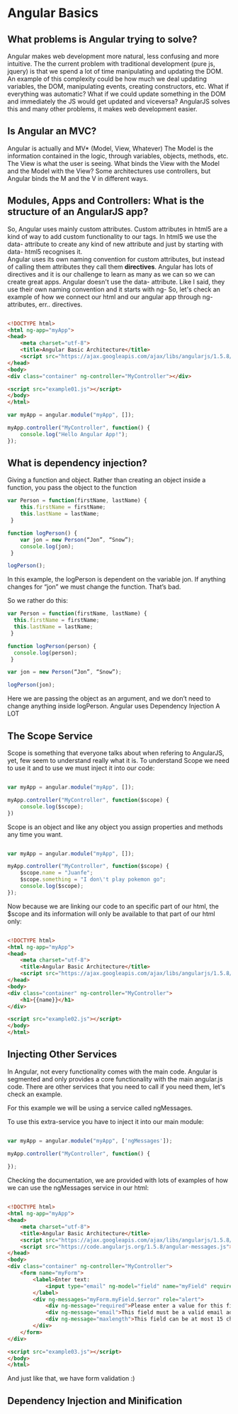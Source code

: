 # Angular Basics


## What problems is Angular trying to solve?

Angular makes web development more natural, less confusing and more intuitive.
The the current problem with traditional development (pure js, jquery) is that we spend a lot of time manipulating and updating the DOM.
An example of this complexity could be how much we deal updating variables, the DOM, manipulating events, creating constructors, etc.
What if everything was automatic? What if we could update something in the DOM and immediately the JS would get updated and viceversa?
AngularJS solves this and many other problems, it makes web development easier.


## Is Angular an MVC?
Angular is actually and MV* (Model, View, Whatever)
The Model is the information contained in the logic, through variables, objects, methods, etc.
The View is what the user is seeing.
What binds the View with the Model and the Model with the View?  Some architectures use controllers, but Angular binds the M and the V in different ways.


## Modules, Apps and Controllers:  What is the structure of an AngularJS app?

So, Angular uses mainly custom attributes.  Custom attributes in html5 are a kind of way to add custom functionality to our tags.  In html5 we use the data- attribute to create any kind of new attribute and just by starting with data- html5 recognises it.  
Angular uses its own naming convention for custom attributes, but instead of calling them attributes they call them **directives**.  Angular has lots of directives and it is our challenge to learn as many as we can so we can create great apps.
Angular doesn't use the data- attribute.  Like I said, they use their own naming convention and it starts with ng-
So, let's check an example of how we connect our html and our angular app through ng- attributes, err.. directives.
```html

<!DOCTYPE html>
<html ng-app="myApp">
<head>
	<meta charset="utf-8">
	<title>Angular Basic Architecture</title>
	<script src="https://ajax.googleapis.com/ajax/libs/angularjs/1.5.8/angular.min.js"></script>
</head>
<body>
<div class="container" ng-controller="MyController"></div>

<script src="example01.js"></script>
</body>
</html>

```
```javascript
var myApp = angular.module("myApp", []);

myApp.controller("MyController", function() {
	console.log("Hello Angular App!");
});
```


## What is dependency injection?
Giving a function and object.  Rather than creating an object inside a function, you pass the object to the function
```javascript
var Person = function(firstName, lastName) {
	this.firstName = firstName;
	this.lastName = lastName;
 }

function logPerson() {
	var jon = new Person(“Jon”, “Snow”);
	console.log(jon);
 }

logPerson();
```
In this example, the logPerson is dependent on the variable jon.  If anything changes for “jon” we must change the function.  That’s bad.

So we rather do this:
```javascript
var Person = function(firstName, lastName) {
  this.firstName = firstName;
  this.lastName = lastName;
 }

function logPerson(person) {
  console.log(person);
 }

var jon = new Person(“Jon”, “Snow”);

logPerson(jon);
```
Here we are passing the object as an argument, and we don’t need to change anything inside logPerson.
Angular uses Dependency Injection A LOT


## The Scope Service

Scope is something that everyone talks about when refering to AngularJS, yet, few seem to understand really what it is.
To understand Scope we need to use it and to use we must inject it into our code:
```javascript

var myApp = angular.module("myApp", []);

myApp.controller("MyController", function($scope) {
	console.log($scope);
})

```
Scope is an object and like any object you assign properties and methods any time you want.
```javascript

var myApp = angular.module("myApp", []);

myApp.controller("MyController", function($scope) {
	$scope.name = "Juanfe";
	$scope.something = "I don\'t play pokemon go";
	console.log($scope);
});

```
Now because we are linking our code to an specific part of our html, the $scope and its information will only be available to that part of our html only:
```html

<!DOCTYPE html>
<html ng-app="myApp">
<head>
	<meta charset="utf-8">
	<title>Angular Basic Architecture</title>
	<script src="https://ajax.googleapis.com/ajax/libs/angularjs/1.5.8/angular.min.js"></script>
</head>
<body>
<div class="container" ng-controller="MyController">
	<h1>{{name}}</h1>
</div>

<script src="example02.js"></script>
</body>
</html>

```

## Injecting Other Services

In Angular, not every functionality comes with the main code.  Angular is segmented and only provides a core functionality with the main angular.js code.
There are other services that you need to call if you need them, let's check an example.

For this example we will be using a service called ngMessages.

To use this extra-service you have to inject it into our main module:
```javascript

var myApp = angular.module("myApp", ['ngMessages']);

myApp.controller("MyController", function() {
	
});

```

Checking the documentation, we are provided with lots of examples of how we can use the ngMessages service in our html:
```html

<!DOCTYPE html>
<html ng-app="myApp">
<head>
	<meta charset="utf-8">
	<title>Angular Basic Architecture</title>
	<script src="https://ajax.googleapis.com/ajax/libs/angularjs/1.5.8/angular.min.js"></script>
	<script src="https://code.angularjs.org/1.5.8/angular-messages.js"></script>
</head>
<body>
<div class="container" ng-controller="MyController">
	<form name="myForm">
		<label>Enter text:
			<input type="email" ng-model="field" name="myField" required maxlength="15" />
		</label>
		<div ng-messages="myForm.myField.$error" role="alert">
			<div ng-message="required">Please enter a value for this field.</div>
			<div ng-message="email">This field must be a valid email address.</div>
			<div ng-message="maxlength">This field can be at most 15 characters long.</div>
		</div>	
	</form>
</div>

<script src="example03.js"></script>
</body>
</html>

```
And just like that, we have form validation :)

## Dependency Injection and Minification

